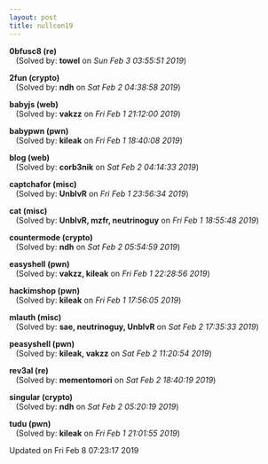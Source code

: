 ```yaml
---
layout: post
title: nullcon19
---
```


<!--break-->

**0bfusc8 (re)**  
&nbsp;&nbsp;&nbsp;(Solved by: **towel** on _Sun Feb  3 03:55:51 2019_)  
  
**2fun (crypto)**  
&nbsp;&nbsp;&nbsp;(Solved by: **ndh** on _Sat Feb  2 04:38:58 2019_)  
  
**babyjs (web)**  
&nbsp;&nbsp;&nbsp;(Solved by: **vakzz** on _Fri Feb  1 21:12:00 2019_)  
  
**babypwn (pwn)**  
&nbsp;&nbsp;&nbsp;(Solved by: **kileak** on _Fri Feb  1 18:40:08 2019_)  
  
**blog (web)**  
&nbsp;&nbsp;&nbsp;(Solved by: **corb3nik** on _Sat Feb  2 04:14:33 2019_)  
  
**captchafor (misc)**  
&nbsp;&nbsp;&nbsp;(Solved by: **UnblvR** on _Fri Feb  1 23:56:34 2019_)  
  
**cat (misc)**  
&nbsp;&nbsp;&nbsp;(Solved by: **UnblvR, mzfr, neutrinoguy** on _Fri Feb  1 18:55:48 2019_)  
  
**countermode (crypto)**  
&nbsp;&nbsp;&nbsp;(Solved by: **ndh** on _Sat Feb  2 05:54:59 2019_)  
  
**easyshell (pwn)**  
&nbsp;&nbsp;&nbsp;(Solved by: **vakzz, kileak** on _Fri Feb  1 22:28:56 2019_)  
  
**hackimshop (pwn)**  
&nbsp;&nbsp;&nbsp;(Solved by: **kileak** on _Fri Feb  1 17:56:05 2019_)  
  
**mlauth (misc)**  
&nbsp;&nbsp;&nbsp;(Solved by: **sae, neutrinoguy, UnblvR** on _Sat Feb  2 17:35:33 2019_)  
  
**peasyshell (pwn)**  
&nbsp;&nbsp;&nbsp;(Solved by: **kileak, vakzz** on _Sat Feb  2 11:20:54 2019_)  
  
**rev3al (re)**  
&nbsp;&nbsp;&nbsp;(Solved by: **mementomori** on _Sat Feb  2 18:40:19 2019_)  
  
**singular (crypto)**  
&nbsp;&nbsp;&nbsp;(Solved by: **ndh** on _Sat Feb  2 05:20:19 2019_)  
  
**tudu (pwn)**  
&nbsp;&nbsp;&nbsp;(Solved by: **kileak** on _Fri Feb  1 21:01:55 2019_)  
  


Updated on Fri Feb  8 07:23:17 2019
